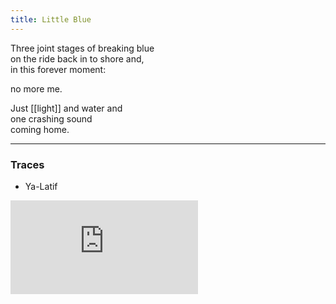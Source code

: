 ```yaml
---
title: Little Blue
---
```


Three joint stages of breaking blue  
on the ride back in to shore and,  
in this forever moment:  
  
no more me.  
  
Just [[light]] and water and  
one crashing sound  
coming home. 

---

### Traces

* Ya-Latif

<iframe class="video" src="https://www.youtube-nocookie.com/embed/MAxdTSc_fts" frameborder="0" allow="accelerometer; autoplay; encrypted-media; gyroscope; picture-in-picture" allowfullscreen></iframe>
